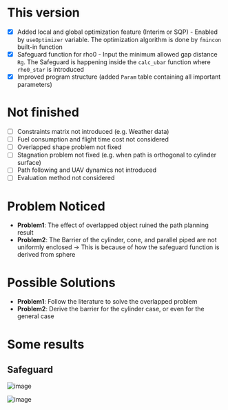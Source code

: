 # This version
- [x] Added local and global optimization feature (Interim or SQP) - Enabled by `useOptimizer` variable. The optimization algorithm is done by `fmincon` built-in function
- [x] Safeguard function for rho0 - Input the minimum allowed gap distance `Rg`. The Safeguard is happening inside the `calc_ubar` function where `rho0_star` is introduced
- [x] Improved program structure (added `Param` table containing all important parameters) 

# Not finished
- [ ] Constraints matrix not introduced (e.g. Weather data)
- [ ] Fuel consumption and flight time cost not considered
- [ ] Overlapped shape problem not fixed
- [ ] Stagnation problem not fixed (e.g. when path is orthogonal to cylinder surface)
- [ ] Path following and UAV dynamics not introduced
- [ ] Evaluation method not considered

# Problem Noticed
- **Problem1**: The effect of overlapped object ruined the path planning result
- **Problem2**: The Barrier of the cylinder, cone, and parallel piped are not uniformly enclosed -> This is because of how the safeguard function is derived from sphere

# Possible Solutions
- **Problem1**: Follow the literature to solve the overlapped problem
- **Problem2**: Derive the barrier for the cylinder case, or even for the general case

# Some results
## Safeguard
![image](https://github.com/komxun/IFDS-Algorithm/assets/133139057/c02434b7-347a-4f47-9fc3-f902a708bdda)

![image](https://github.com/komxun/IFDS-Algorithm/assets/133139057/a868cfcb-5d4b-4717-abfa-fb86b59ba913)





